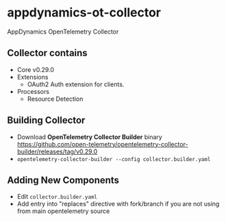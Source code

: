 # appdynamics-ot-collector
AppDynamics OpenTelemetry Collector

Collector contains 
-------------------
- Core v0.29.0
- Extensions
  - OAuth2 Auth extension for clients.
- Processors
  - Resource Detection 


Building Collector
------------------

- Download **OpenTelemetry Collector Builder** binary https://github.com/open-telemetry/opentelemetry-collector-builder/releases/tag/v0.29.0
- `opentelemetry-collector-builder --config collector.builder.yaml`


Adding New Components
---------------------
- Edit `collector.builder.yaml`
- Add entry into "replaces" directive with fork/branch if you are not using from main opentelemetry source 

